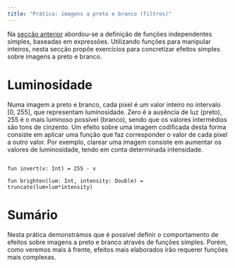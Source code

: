 ```yaml
---
title: "Prática: imagens a preto e branco (filtros)"
---
```


Na [secção anterior](funcoesind) abordou-se a definição de funções independentes simples, baseadas em expressões. Utilizando funções para manipular inteiros, nesta secção propõe exercícios para concretizar efeitos simples sobre imagens a preto e branco.


# Luminosidade

Numa imagem a preto e branco, cada pixel é um valor inteiro no intervalo [0, 255], que representam luminosidade. Zero é a ausência de luz (preto), 255 é o mais luminoso possível (branco), sendo que os valores intermédios são tons de cinzento. Um efeito sobre uma imagem codificada desta forma consiste em aplicar uma função que faz corresponder o valor de cada pixel a outro valor. Por exemplo, clarear uma imagem consiste em aumentar os valores de luminosidade, tendo em conta determinada intensidade.

<code>
fun invert(v: Int) = 255 - v
</code>

<code>
fun brighten(lum: Int, intensity: Double) = truncate(lum+lum*intensity)
</code>


# Sumário

Nesta prática demonstrámos que é possível definir o comportamento de efeitos  sobre imagens a preto e branco através de funções simples. Porém, como veremos mais à frente, efeitos mais elaborados irão requerer funções mais complexas.
